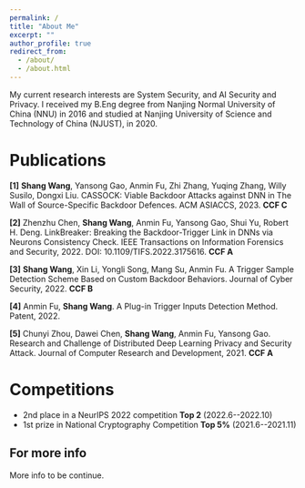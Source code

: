 ```yaml
---
permalink: /
title: "About Me"
excerpt: ""
author_profile: true
redirect_from: 
  - /about/
  - /about.html
---
```



My current research interests are System Security, and AI Security and Privacy. I received my B.Eng degree from Nanjing Normal University of China (NNU) in 2016 and studied at Nanjing University of Science and Technology of China (NJUST), in 2020.

Publications
======
**[1]** **Shang Wang**, Yansong Gao, Anmin Fu, Zhi Zhang, Yuqing Zhang, Willy Susilo, Dongxi Liu. CASSOCK: Viable Backdoor Attacks against DNN in The Wall of Source-Specific Backdoor Defences. ACM ASIACCS, 2023. **CCF C**

**[2]** Zhenzhu Chen, **Shang Wang**, Anmin Fu, Yansong Gao, Shui Yu, Robert H. Deng. LinkBreaker: Breaking the Backdoor-Trigger Link in DNNs via Neurons Consistency Check. IEEE Transactions on Information Forensics and Security, 2022. DOI: 10.1109/TIFS.2022.3175616. **CCF A**

**[3]** **Shang Wang**, Xin Li, Yongli Song, Mang Su, Anmin Fu. A Trigger Sample Detection Scheme Based on Custom Backdoor Behaviors. Journal of Cyber Security, 2022. **CCF B**

**[4]** Anmin Fu, **Shang Wang**. A Plug-in Trigger Inputs Detection Method. Patent, 2022.

**[5]** Chunyi Zhou, Dawei Chen, **Shang Wang**, Anmin Fu, Yansong Gao. Research and Challenge of Distributed Deep Learning Privacy and Security Attack. Journal of Computer Research and Development, 2021. **CCF A**

Competitions
======
* 2nd place in a NeurIPS 2022 competition **Top 2** (2022.6--2022.10) 
* 1st prize in National Cryptography Competition **Top 5%** (2021.6--2021.11) 

For more info
------
More info to be continue.
